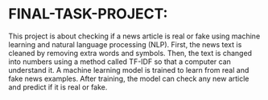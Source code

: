 # FINAL-TASK-PROJECT:

This project is about checking if a news article is real or fake using machine learning and natural language processing (NLP). First, the news text is cleaned by removing extra words and symbols. Then, the text is changed into numbers using a method called TF-IDF so that a computer can understand it. A machine learning model is trained to learn from real and fake news examples. After training, the model can check any new article and predict if it is real or fake.

